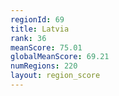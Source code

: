 ```yaml
---
regionId: 69
title: Latvia
rank: 36
meanScore: 75.01
globalMeanScore: 69.21
numRegions: 220
layout: region_score
---
```

